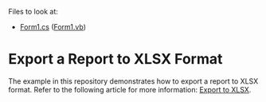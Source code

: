 ﻿Files to look at:

* [Form1.cs](https://github.com/DevExpress-Examples/Reporting_how-to-export-a-report-to-xlsx-format-e1539/blob/2020.2/CS/Form1.cs) ([Form1.vb](https://github.com/DevExpress-Examples/Reporting_how-to-export-a-report-to-xlsx-format-e1539/blob/2020.2/VB/Form1.vb))

# Export a Report to XLSX Format

The example in this repository demonstrates how to export a report to XLSX format. Refer to the following article for more information: [Export to XLSX](https://docs.devexpress.com/XtraReports/6284).